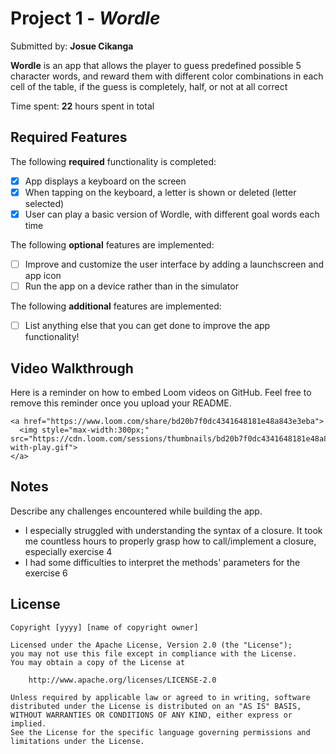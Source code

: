 # Project 1 - *Wordle*

Submitted by: **Josue Cikanga**

**Wordle** is an app that allows the player to guess predefined possible 5 character words, and reward them with different color combinations in each cell of the table, if the guess is completely, half, or not at all correct

Time spent: **22** hours spent in total

## Required Features

The following **required** functionality is completed:

- [X] App displays a keyboard on the screen
- [X] When tapping on the keyboard, a letter is shown or deleted (letter selected)
- [X] User can play a basic version of Wordle, with different goal words each time

The following **optional** features are implemented:

- [ ] Improve and customize the user interface by adding a launchscreen and app icon
- [ ] Run the app on a device rather than in the simulator

The following **additional** features are implemented:

- [ ] List anything else that you can get done to improve the app functionality!

## Video Walkthrough

Here is a reminder on how to embed Loom videos on GitHub. Feel free to remove this reminder once you upload your README. 

    <a href="https://www.loom.com/share/bd20b7f0dc4341648181e48a843e3eba">
      <img style="max-width:300px;" src="https://cdn.loom.com/sessions/thumbnails/bd20b7f0dc4341648181e48a843e3eba-with-play.gif">
    </a>

## Notes

Describe any challenges encountered while building the app.

- I especially struggled with understanding the syntax of a closure. It took me countless hours to properly grasp how to call/implement a closure, especially exercise 4
- I had some difficulties to interpret the methods' parameters for the exercise 6

## License

    Copyright [yyyy] [name of copyright owner]

    Licensed under the Apache License, Version 2.0 (the "License");
    you may not use this file except in compliance with the License.
    You may obtain a copy of the License at

        http://www.apache.org/licenses/LICENSE-2.0

    Unless required by applicable law or agreed to in writing, software
    distributed under the License is distributed on an "AS IS" BASIS,
    WITHOUT WARRANTIES OR CONDITIONS OF ANY KIND, either express or implied.
    See the License for the specific language governing permissions and
    limitations under the License.
